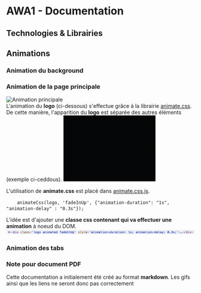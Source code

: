 # AWA1 - Documentation
## Technologies & Librairies
## Animations
### Animation du background

### Animation de la page principale
![Animation principale](src/01.gif)  
L'animation du **logo** (ci-dessous) s'effectue grâce à la librairie [animate.css](https://daneden.github.io/animate.css/).  
De cette manière, l'apparition du **logo** est séparée des autres éléments (exemple ci-ceddous).
![Animation du logo](src/02.gif)  

L'utilisation de **animate.css** est placé dans [animate.css.js](../assets/js/animate.css.js).
```
    animateCss(logo, 'fadeInUp', {"animation-duration": "1s", "animation-delay" : "0.3s"});
```
L'idée est d'ajouter une **classe css contenant qui va effectuer une animation** à noeud du DOM.
![Noeud avec animation](src/01.png)  

### Animation des tabs


### Note pour document PDF
Cette documentation a initialement été créé au format **markdown**.
Les gifs ainsi que les liens ne seront donc pas correctement
